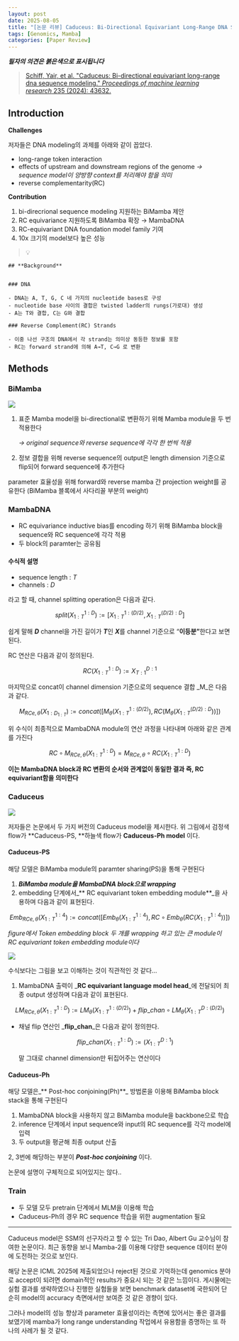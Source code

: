 ```yaml
---
layout: post
date: 2025-08-05
title: "[논문 리뷰] Caduceus: Bi-Directional Equivariant Long-Range DNA Sequence Modeling"
tags: [Genomics, Mamba]
categories: [Paper Review]
---
```


<span class="notion-red">_**필자의 의견은 붉은색으로 표시됩니다**_</span>


> [Schiff, Yair, et al. "Caduceus: Bi-directional equivariant long-range dna sequence modeling." ](https://pmc.ncbi.nlm.nih.gov/articles/PMC12189541/)[_Proceedings of machine learning research_](https://pmc.ncbi.nlm.nih.gov/articles/PMC12189541/)[ 235 (2024): 43632.](https://pmc.ncbi.nlm.nih.gov/articles/PMC12189541/)



## Introduction


**Challenges**


저자들은 DNA modeling의 과제를 아래와 같이 꼽았다.

- long-range token interaction
- effects of upstream and downstream regions of the genome 
_→ sequence model이 양방향 context를 처리해야 함을 의미_
- reverse complementarity(RC)

**Contribution**

1. bi-direcrional sequence modeling 지원하는 BiMamba 제안
1. RC equivariance 지원하도록 BiMamba 확장 → MambaDNA
1. RC-equivariant DNA foundation model family 기여
1. 10x 크기의 model보다 높은 성능

> 💡 


	## **Background**


	### DNA

	- DNA는 A, T, G, C 네 가지의 nucleotide bases로 구성
	- nucleotide base 사이의 결합은 twisted ladder의 rungs(가로대) 생성
	- A는 T와 결합, C는 G와 결합

	### Reverse Complement(RC) Strands

	- 이중 나선 구조의 DNA에서 각 strand는 의미상 동등한 정보를 포함
	- RC는 forward strand에 의해 A→T, C→G 로 변환


## Methods



### BiMamba


![](https://prod-files-secure.s3.us-west-2.amazonaws.com/542b861c-36a8-4051-84e5-8804b6728dba/2c247d59-7815-4980-99f0-8f0d21f445a7/image.png?X-Amz-Algorithm=AWS4-HMAC-SHA256&X-Amz-Content-Sha256=UNSIGNED-PAYLOAD&X-Amz-Credential=ASIAZI2LB466SEG62CQD%2F20250918%2Fus-west-2%2Fs3%2Faws4_request&X-Amz-Date=20250918T180121Z&X-Amz-Expires=3600&X-Amz-Security-Token=IQoJb3JpZ2luX2VjEEkaCXVzLXdlc3QtMiJHMEUCIQDlByRvEHt%2BQ4%2B7nIciqHDNJ0GB6YLBlTPx2VvRVGm25AIgGU1LRBRp9Lr79xCqVIXNp%2BAvP5VPYhLRto6wHe7A5Q0qiAQIwv%2F%2F%2F%2F%2F%2F%2F%2F%2F%2FARAAGgw2Mzc0MjMxODM4MDUiDP1xUu36s776nPo1FircAwwT3T7hGP2ngidcOfyNnXzyDhMicpIsgBYJIGJRwNvz%2F3YO2wHmns5f23nPUIJUE97MB8b4%2FmMhrCdl0Kbe%2FMY%2FXSAKYmqvXwby0kTduQr4L79VNVY%2Ffv457zLyiG1KpOqkJpcDDV9fG0Opz4IdnRuzlCxxVi%2BpuFLwQ4VXBd9NMbiMFhFY7CTbgYW0475Q85G1v0BNTodwg4%2BIXsAX%2Bp%2BHdkcdpKVELn%2F1tE39D%2Ftkzxx5JwLICX1dJSRd2Vlpec8RA86gU054IeT1WEqpuUZV4EBVeEW7GW%2FY6aBKuyuRcT27ic4tGpOSY%2F2rg%2FTe%2BteGKvdPOcFvZv1q2vvoaqlm0c37l7KSoMB2c4E6Z9ynFxGl5BTklOQCk%2FDKTWsz7QJJG86%2BBn8f8UMXqW99VSAnCDL%2F4MKIfa06M%2BuyZzcevl%2BLM476aJ1ICfQgEScAvIhgHlIARshYjk8139m8pHtcqNDgsrk1SLU%2F5JQTOK3EZspayh%2F3DFudIZgbP%2FVuNWraMa6C5O7fZr8jITb3IQenS85ea3i8f%2BBp2V8gZT1ld7SBWaIW7126zIE%2BZM%2FIPgfP7Ocm3tAcW6RISlYNZ%2Bnd0pB763Ljz80PzX3nfd9UJXeU4sWHZZ1e1YQZMOP3sMYGOqUBCRHh5JwMqJSEP3xHqmrmnxbiWdgf71Hz4MoMwKGCUqpn38tbnQbeYF5v8rx%2Fx0i0q8%2FRJ2RikLU4P6qkuP4gEQnHdYMmeaw22bwalEzkf%2BBDQlPrKJMNzUG9usJ%2F2LhLU6E8nGBxOnn6ragxWki1asvoUBiMmSvxn5JGBzt6chkfE59ou9Fo0yVP%2BJv%2FMEcRP%2BYJAcwRcUluJ3votcey8bkQXv0i&X-Amz-Signature=bc165207bbd438121cdfa9cd1352015f9de60c78b5303821a80ec32898bea672&X-Amz-SignedHeaders=host&x-amz-checksum-mode=ENABLED&x-id=GetObject)

1. 표준 Mamba model을 bi-directional로 변환하기 위해 Mamba module을 두 번 적용한다

	_→ original sequence와 reverse sequence에 각각 한 번씩 적용_

1. 정보 결합을 위해 reverse sequence의 output은 length dimension 기준으로 flip되어 forward sequence에 추가한다

parameter 효율성을 위해 forward와 reverse mamba 간 projection weight를 공유한다 (BiMamba 블록에서 사다리꼴 부분의 weight)



### MambaDNA

- RC equivariance inductive bias를 encoding 하기 위해 BiMamba block을 sequence와 RC sequence에 각각 적용
- 두 block의 paramter는 공유됨


#### 수식적 설명

- sequence length : _T_
- channels : _D_

라고 할 때,  channel splitting operation은 다음과 같다.


$$
split(X^{1:D}_{1:T}):=[X^{1:(D/2)}_{1:T},X^{(D/2):D}_{1:T}]
$$


<span class="notion-red">쉽게 말해 </span><span class="notion-red">_**D**_</span><span class="notion-red"> channel을 가진 길이가 </span><span class="notion-red">_**T**_</span><span class="notion-red">인 </span><span class="notion-red">_**X**_</span><span class="notion-red">를 channel 기준으로 “</span><span class="notion-red">**이등분”**</span><span class="notion-red">한다고 보면 된다.</span>


RC 연산은 다음과 같이 정의된다.


$$
RC(X^{1:D}_{1:T}):=X^{D:1}_{T:1}
$$


마지막으로 concat이 channel dimension 기준으로의 sequence 결합 _M_은 다음과 같다.


$$
M_{RCe,\theta}(X_{1:D_{1:T}}):=concat([M_{\theta}(X^{1:(D/2)}_{1:T}),RC(M_{\theta}(X^{(D/2):D}_{1:T}))])
$$


위 수식이 최종적으로 MambaDNA module의 연산 과정을 나타내며 아래와 같은 관계를 가진다


$$
RC\circ M_{RCe,\theta}(X^{1:D}_{1:T}) = M_{RCe,\theta} \circ RC(X^{1:D}_{1:T})
$$


**이는 MambaDNA block과 RC 변환의 순서와 관계없이 동일한 결과 즉, RC equivariant함을 의미한다**



### Caduceus


![](https://prod-files-secure.s3.us-west-2.amazonaws.com/542b861c-36a8-4051-84e5-8804b6728dba/f94a60d7-8145-473b-aef9-7c68d3ec604a/image.png?X-Amz-Algorithm=AWS4-HMAC-SHA256&X-Amz-Content-Sha256=UNSIGNED-PAYLOAD&X-Amz-Credential=ASIAZI2LB466SEG62CQD%2F20250918%2Fus-west-2%2Fs3%2Faws4_request&X-Amz-Date=20250918T180121Z&X-Amz-Expires=3600&X-Amz-Security-Token=IQoJb3JpZ2luX2VjEEkaCXVzLXdlc3QtMiJHMEUCIQDlByRvEHt%2BQ4%2B7nIciqHDNJ0GB6YLBlTPx2VvRVGm25AIgGU1LRBRp9Lr79xCqVIXNp%2BAvP5VPYhLRto6wHe7A5Q0qiAQIwv%2F%2F%2F%2F%2F%2F%2F%2F%2F%2FARAAGgw2Mzc0MjMxODM4MDUiDP1xUu36s776nPo1FircAwwT3T7hGP2ngidcOfyNnXzyDhMicpIsgBYJIGJRwNvz%2F3YO2wHmns5f23nPUIJUE97MB8b4%2FmMhrCdl0Kbe%2FMY%2FXSAKYmqvXwby0kTduQr4L79VNVY%2Ffv457zLyiG1KpOqkJpcDDV9fG0Opz4IdnRuzlCxxVi%2BpuFLwQ4VXBd9NMbiMFhFY7CTbgYW0475Q85G1v0BNTodwg4%2BIXsAX%2Bp%2BHdkcdpKVELn%2F1tE39D%2Ftkzxx5JwLICX1dJSRd2Vlpec8RA86gU054IeT1WEqpuUZV4EBVeEW7GW%2FY6aBKuyuRcT27ic4tGpOSY%2F2rg%2FTe%2BteGKvdPOcFvZv1q2vvoaqlm0c37l7KSoMB2c4E6Z9ynFxGl5BTklOQCk%2FDKTWsz7QJJG86%2BBn8f8UMXqW99VSAnCDL%2F4MKIfa06M%2BuyZzcevl%2BLM476aJ1ICfQgEScAvIhgHlIARshYjk8139m8pHtcqNDgsrk1SLU%2F5JQTOK3EZspayh%2F3DFudIZgbP%2FVuNWraMa6C5O7fZr8jITb3IQenS85ea3i8f%2BBp2V8gZT1ld7SBWaIW7126zIE%2BZM%2FIPgfP7Ocm3tAcW6RISlYNZ%2Bnd0pB763Ljz80PzX3nfd9UJXeU4sWHZZ1e1YQZMOP3sMYGOqUBCRHh5JwMqJSEP3xHqmrmnxbiWdgf71Hz4MoMwKGCUqpn38tbnQbeYF5v8rx%2Fx0i0q8%2FRJ2RikLU4P6qkuP4gEQnHdYMmeaw22bwalEzkf%2BBDQlPrKJMNzUG9usJ%2F2LhLU6E8nGBxOnn6ragxWki1asvoUBiMmSvxn5JGBzt6chkfE59ou9Fo0yVP%2BJv%2FMEcRP%2BYJAcwRcUluJ3votcey8bkQXv0i&X-Amz-Signature=088cfc1707ad10b24396ad35cfefdfd992e534f48a69f3f3be1355546d0d48bb&X-Amz-SignedHeaders=host&x-amz-checksum-mode=ENABLED&x-id=GetObject)


저자들은 논문에서 두 가지 버전의 Caduceus model을 제시한다. 위 그림에서 검정색 flow가 **Caduceus-PS, **하늘색 flow가 **Caduceus-Ph model** 이다.



#### Caduceus-PS


해당 모델은 BiMamba module의 paramter sharing(PS)을 통해 구현된다

1. _**BiMamba module을 MambaDNA block으로 wrapping**_
1. embedding 단계에서_** RC equivariant token embedding module**_을 사용하며 다음과 같이 표현된다.

$$
Emb_{RCe,\theta}(X^{1:4}_{1:T}):=concat([Emb_{\theta}(X^{1:4}_{1:T}),RC \circ Emb_{\theta}(RC(X^{1:4}_{1:T}))])
$$


_figure에서 Token embedding block 두 개를 wrapping 하고 있는 큰 module이 RC equivariant token embedding module이다_


![](https://prod-files-secure.s3.us-west-2.amazonaws.com/542b861c-36a8-4051-84e5-8804b6728dba/b175e4da-71eb-4e91-8c23-a06dabe673c9/image.png?X-Amz-Algorithm=AWS4-HMAC-SHA256&X-Amz-Content-Sha256=UNSIGNED-PAYLOAD&X-Amz-Credential=ASIAZI2LB466SEG62CQD%2F20250918%2Fus-west-2%2Fs3%2Faws4_request&X-Amz-Date=20250918T180121Z&X-Amz-Expires=3600&X-Amz-Security-Token=IQoJb3JpZ2luX2VjEEkaCXVzLXdlc3QtMiJHMEUCIQDlByRvEHt%2BQ4%2B7nIciqHDNJ0GB6YLBlTPx2VvRVGm25AIgGU1LRBRp9Lr79xCqVIXNp%2BAvP5VPYhLRto6wHe7A5Q0qiAQIwv%2F%2F%2F%2F%2F%2F%2F%2F%2F%2FARAAGgw2Mzc0MjMxODM4MDUiDP1xUu36s776nPo1FircAwwT3T7hGP2ngidcOfyNnXzyDhMicpIsgBYJIGJRwNvz%2F3YO2wHmns5f23nPUIJUE97MB8b4%2FmMhrCdl0Kbe%2FMY%2FXSAKYmqvXwby0kTduQr4L79VNVY%2Ffv457zLyiG1KpOqkJpcDDV9fG0Opz4IdnRuzlCxxVi%2BpuFLwQ4VXBd9NMbiMFhFY7CTbgYW0475Q85G1v0BNTodwg4%2BIXsAX%2Bp%2BHdkcdpKVELn%2F1tE39D%2Ftkzxx5JwLICX1dJSRd2Vlpec8RA86gU054IeT1WEqpuUZV4EBVeEW7GW%2FY6aBKuyuRcT27ic4tGpOSY%2F2rg%2FTe%2BteGKvdPOcFvZv1q2vvoaqlm0c37l7KSoMB2c4E6Z9ynFxGl5BTklOQCk%2FDKTWsz7QJJG86%2BBn8f8UMXqW99VSAnCDL%2F4MKIfa06M%2BuyZzcevl%2BLM476aJ1ICfQgEScAvIhgHlIARshYjk8139m8pHtcqNDgsrk1SLU%2F5JQTOK3EZspayh%2F3DFudIZgbP%2FVuNWraMa6C5O7fZr8jITb3IQenS85ea3i8f%2BBp2V8gZT1ld7SBWaIW7126zIE%2BZM%2FIPgfP7Ocm3tAcW6RISlYNZ%2Bnd0pB763Ljz80PzX3nfd9UJXeU4sWHZZ1e1YQZMOP3sMYGOqUBCRHh5JwMqJSEP3xHqmrmnxbiWdgf71Hz4MoMwKGCUqpn38tbnQbeYF5v8rx%2Fx0i0q8%2FRJ2RikLU4P6qkuP4gEQnHdYMmeaw22bwalEzkf%2BBDQlPrKJMNzUG9usJ%2F2LhLU6E8nGBxOnn6ragxWki1asvoUBiMmSvxn5JGBzt6chkfE59ou9Fo0yVP%2BJv%2FMEcRP%2BYJAcwRcUluJ3votcey8bkQXv0i&X-Amz-Signature=e94699fad74a7e6c44dfe7ee5262db3cfaaaf4c7ec47e88788f00e2961993ff0&X-Amz-SignedHeaders=host&x-amz-checksum-mode=ENABLED&x-id=GetObject)


<span class="notion-red">수식보다는 그림을 보고 이해하는 것이 직관적인 것 같다…</span>

1. MambaDNA 출력이 _**RC equivariant language model head**_에 전달되어 최종 output 생성하며 다음과 같이 표현된다.

$$
LM_{RCe,\theta}(X^{1:D}_{1:T}):= LM_{\theta}(X^{1:(D/2)}_{1:T})+flip\_chan\circ LM_{\theta}(X^{D:(D/2)}_{1:T})
$$

- 채널 flip 연산인 _**flip\_chan**_은 다음과 같이 정의한다.

	$$
	flip\_chan(X^{1:D}_{1:T}):=(X^{D:1}_{1:T})
	$$


	말 그대로 channel dimension만 뒤집어주는 연산이다



#### Caduceus-Ph


해당 모델은_** Post-hoc conjoining(Ph)**_ 방법론을 이용해 BiMamba block stack을 통해 구현된다

1. MambaDNA block을 사용하지 않고 BiMamba module을 backbone으로 학습
1. inference 단계에서 input sequence와 input의 RC sequence를 각각 model에 입력
1. 두 output을 평균해 최종 output 산출

2, 3번에 해당하는 부분이 _**Post-hoc conjoining**_ 이다.


<span class="notion-red">논문에 설명이 구체적으로 되어있지는 않다..</span>



### Train

- 두 모델 모두 pretrain 단계에서 MLM을 이용해 학습
- Caduceus-Ph의 경우 RC sequence 학습을 위한 augmentation 필요

---


<span class="notion-red">Caduceus model은 SSM의 선구자라고 할 수 있는 Tri Dao, Albert Gu 교수님이 참여한 논문이다. 최근 동향을 보니 Mamba-2를 이용해 다양한 sequence 데이터 분야에 도전하는 것으로 보인다.</span>


<span class="notion-red">해당 논문은 ICML 2025에 제출되었으나 reject된 것으로 기억하는데 genomics 분야로 accept이 되려면 domain적인 results가 중요시 되는 것 같은 느낌이다. 게시물에는 실험 결과를 생략하였으나 진행한 실험들을 보면 benchmark dataset에 국한되어 단순히 model의 accuracy 측면에서만 보여준 것 같은 경향이 있다.</span>


<span class="notion-red">그러나 model의 성능 향상과 parameter 효율성이라는 측면에 있어서는 좋은 결과를 보였기에 mamba가 long range understanding 작업에서 유용함을 증명하는 또 하나의 사례가 될 것 같다.</span>

